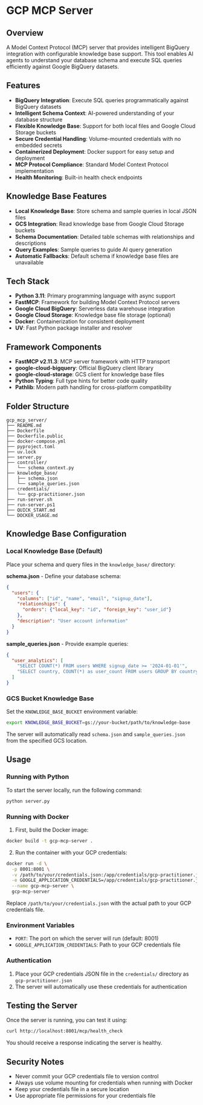 # GCP MCP Server

## Overview
A Model Context Protocol (MCP) server that provides intelligent BigQuery integration with configurable knowledge base support. This tool enables AI agents to understand your database schema and execute SQL queries efficiently against Google BigQuery datasets.

## Features
- **BigQuery Integration**: Execute SQL queries programmatically against BigQuery datasets
- **Intelligent Schema Context**: AI-powered understanding of your database structure
- **Flexible Knowledge Base**: Support for both local files and Google Cloud Storage buckets
- **Secure Credential Handling**: Volume-mounted credentials with no embedded secrets
- **Containerized Deployment**: Docker support for easy setup and deployment
- **MCP Protocol Compliance**: Standard Model Context Protocol implementation
- **Health Monitoring**: Built-in health check endpoints

## Knowledge Base Features
- **Local Knowledge Base**: Store schema and sample queries in local JSON files
- **GCS Integration**: Read knowledge base from Google Cloud Storage buckets
- **Schema Documentation**: Detailed table schemas with relationships and descriptions
- **Query Examples**: Sample queries to guide AI query generation
- **Automatic Fallbacks**: Default schema if knowledge base files are unavailable

## Tech Stack
- **Python 3.11**: Primary programming language with async support
- **FastMCP**: Framework for building Model Context Protocol servers
- **Google Cloud BigQuery**: Serverless data warehouse integration
- **Google Cloud Storage**: Knowledge base file storage (optional)
- **Docker**: Containerization for consistent deployment
- **UV**: Fast Python package installer and resolver

## Framework Components
- **FastMCP v2.11.3**: MCP server framework with HTTP transport
- **google-cloud-bigquery**: Official BigQuery client library
- **google-cloud-storage**: GCS client for knowledge base files
- **Python Typing**: Full type hints for better code quality
- **Pathlib**: Modern path handling for cross-platform compatibility

## Folder Structure
```
gcp_mcp_server/
├── README.md
├── Dockerfile
├── Dockerfile.public
├── docker-compose.yml
├── pyproject.toml
├── uv.lock
├── server.py
├── controller/
│   └── schema_context.py
├── knowledge_base/
│   ├── schema.json
│   └── sample_queries.json
├── credentials/
│   └── gcp-practitioner.json
├── run-server.sh
├── run-server.ps1
├── QUICK_START.md
└── DOCKER_USAGE.md
```

## Knowledge Base Configuration

### Local Knowledge Base (Default)
Place your schema and query files in the `knowledge_base/` directory:

**schema.json** - Define your database schema:
```json
{
  "users": {
    "columns": ["id", "name", "email", "signup_date"],
    "relationships": {
      "orders": {"local_key": "id", "foreign_key": "user_id"}
    },
    "description": "User account information"
  }
}
```

**sample_queries.json** - Provide example queries:
```json
{
  "user_analytics": [
    "SELECT COUNT(*) FROM users WHERE signup_date >= '2024-01-01'",
    "SELECT country, COUNT(*) as user_count FROM users GROUP BY country"
  ]
}
```

### GCS Bucket Knowledge Base
Set the `KNOWLEDGE_BASE_BUCKET` environment variable:
```bash
export KNOWLEDGE_BASE_BUCKET=gs://your-bucket/path/to/knowledge-base
```

The server will automatically read `schema.json` and `sample_queries.json` from the specified GCS location.

## Usage

### Running with Python

To start the server locally, run the following command:

```bash
python server.py
```

### Running with Docker

1. First, build the Docker image:
```bash
docker build -t gcp-mcp-server .
```

2. Run the container with your GCP credentials:
```bash
docker run -d \
  -p 8001:8001 \
  -v /path/to/your/credentials.json:/app/credentials/gcp-practitioner.json:ro \
  -e GOOGLE_APPLICATION_CREDENTIALS=/app/credentials/gcp-practitioner.json \
  --name gcp-mcp-server \
  gcp-mcp-server
```

Replace `/path/to/your/credentials.json` with the actual path to your GCP credentials file.

### Environment Variables

- `PORT`: The port on which the server will run (default: 8001)
- `GOOGLE_APPLICATION_CREDENTIALS`: Path to your GCP credentials file

### Authentication

1. Place your GCP credentials JSON file in the `credentials/` directory as `gcp-practitioner.json`
2. The server will automatically use these credentials for authentication

## Testing the Server

Once the server is running, you can test it using:

```bash
curl http://localhost:8001/mcp/health_check
```

You should receive a response indicating the server is healthy.

## Security Notes

- Never commit your GCP credentials file to version control
- Always use volume mounting for credentials when running with Docker
- Keep your credentials file in a secure location
- Use appropriate file permissions for your credentials file